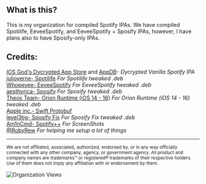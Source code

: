 ## What is this?<br/>
This is my organization for compiled Spotify IPAs. We have compiled Spotilife, EeveeSpotify, and EeveeSpotify + Sposify IPAs, however, I have plans also to have Sposify-only IPAs.<br/>

## Credits:<br/>
[IOS God's Dycrypted App Store](https://armconverter.com/decryptedappstore/us/spotify) and [AppDB](https://appdb.to/app/ios/324684580)- *Dycrypted Vanilla Spotify IPA*<br/>
[julioverne-  Spotilife](https://julio.hackyouriphone.org/) *For Spotilife tweaked .deb*<br/>
[Whoeevee-  EeveeSpotify](https://github.com/whoeevee/EeveeSpotify) *For EeveeSpotify tweaked .deb*<br/>
[aesthyrica- Sposify](https://repo.dynastic.co/package/com.spos) *For Sposify tweaked  .deb*<br/>
[Theos Team-  Orion Runtime (iOS 14 - 16)](https://chariz.com/get/orion-runtime14) *For Orion Runtime (iOS 14 - 16) tweaked .deb*<br/>
[Apple inc.-  Swift Protobuf](https://github.com/apple/swift-protobuf)<br/>
[level3tjg- Sposify Fix](https://level3tjg.me/repo/) *For Sposify Fix tweaked  .deb*<br/>
[Am1nCmd- Spotify++](https://appdb.to/app/cydia/1900000540) *For ScreenShots*<br/>
[@RobyRew](https://github.com/RobyRew) *For helping me setup a lot of things*
***
<sup>We are not affiliated, associated, authorized, endorsed by, or in any way officially connected with any other company, agency, or government agency. All product and company names are trademarks™ or registered® trademarks of their respective holders. Use of them does not imply any affiliation with or endorsement by them.</sup>

![Organization Views](https://komarev.com/ghpvc/?username=SpotCompiled&color=grey&label=Organization+Views)
